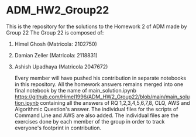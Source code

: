 # ADM_HW2_Group22
This is the repository for the solutions to the Homework 2 of ADM made by Group 22
The Group 22 is composed of:
1. Himel Ghosh (Matricola: 2102750)
2. Damian Zeller (Matricola: 2118831)
3. Ashish Upadhaya (Matricola 2047672)

   Every member will have pushed his contribution in separate notebooks in this repository. All the homework answers remains merged
   into one final notebook by the name of main_solution.ipynb <https://github.com/Himel1996/ADM_HW2_Group22/blob/main/main_solution.ipynb> containing all
   the answers of RQ 1,2,3,4,5,6,7,8, CLQ, AWS and Algorithmic Question's answer.
   The individual files for the scripts of Command Line and AWS are also added.
   The individual files are the exercises done by each member of the group in order to track everyone's footprint in contribution.
